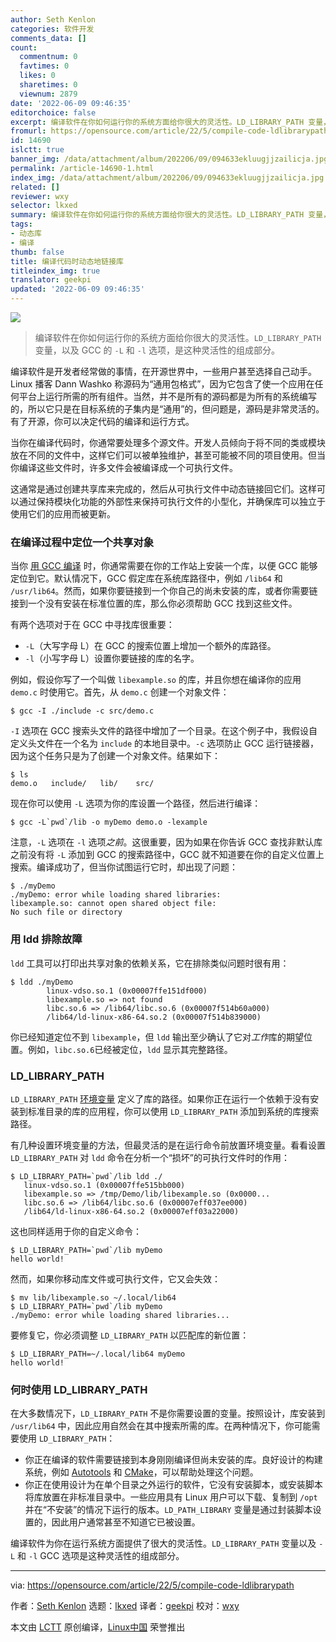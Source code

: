 ```yaml
---
author: Seth Kenlon
categories: 软件开发
comments_data: []
count:
  commentnum: 0
  favtimes: 0
  likes: 0
  sharetimes: 0
  viewnum: 2879
date: '2022-06-09 09:46:35'
editorchoice: false
excerpt: 编译软件在你如何运行你的系统方面给你很大的灵活性。LD_LIBRARY_PATH 变量，以及 GCC 的 -L 和 -l 选项，是这种灵活性的组成部分。
fromurl: https://opensource.com/article/22/5/compile-code-ldlibrarypath
id: 14690
islctt: true
banner_img: /data/attachment/album/202206/09/094633ekluugjjzailicja.jpg
permalink: /article-14690-1.html
index_img: /data/attachment/album/202206/09/094633ekluugjjzailicja.jpg.thumb.jpg
related: []
reviewer: wxy
selector: lkxed
summary: 编译软件在你如何运行你的系统方面给你很大的灵活性。LD_LIBRARY_PATH 变量，以及 GCC 的 -L 和 -l 选项，是这种灵活性的组成部分。
tags:
- 动态库
- 编译
thumb: false
title: 编译代码时动态地链接库
titleindex_img: true
translator: geekpi
updated: '2022-06-09 09:46:35'
---
```


![](/data/attachment/album/202206/09/094633ekluugjjzailicja.jpg)



> 
> 编译软件在你如何运行你的系统方面给你很大的灵活性。`LD_LIBRARY_PATH` 变量，以及 GCC 的 `-L` 和 `-l` 选项，是这种灵活性的组成部分。
> 
> 
> 


编译软件是开发者经常做的事情，在开源世界中，一些用户甚至选择自己动手。Linux 播客 Dann Washko 称源码为“通用包格式”，因为它包含了使一个应用在任何平台上运行所需的所有组件。当然，并不是所有的源码都是为所有的系统编写的，所以它只是在目标系统的子集内是“通用”的，但问题是，源码是非常灵活的。有了开源，你可以决定代码的编译和运行方式。


当你在编译代码时，你通常要处理多个源文件。开发人员倾向于将不同的类或模块放在不同的文件中，这样它们可以被单独维护，甚至可能被不同的项目使用。但当你编译这些文件时，许多文件会被编译成一个可执行文件。


这通常是通过创建共享库来完成的，然后从可执行文件中动态链接回它们。这样可以通过保持模块化功能的外部性来保持可执行文件的小型化，并确保库可以独立于使用它们的应用而被更新。


### 在编译过程中定位一个共享对象


当你 [用 GCC 编译](https://opensource.com/article/22/5/what-happens-behind-scenes-during-gcc-compilation-c-programs) 时，你通常需要在你的工作站上安装一个库，以便 GCC 能够定位到它。默认情况下，GCC 假定库在系统库路径中，例如 `/lib64` 和 `/usr/lib64`。然而，如果你要链接到一个你自己的尚未安装的库，或者你需要链接到一个没有安装在标准位置的库，那么你必须帮助 GCC 找到这些文件。


有两个选项对于在 GCC 中寻找库很重要：


* `-L`（大写字母 L）在 GCC 的搜索位置上增加一个额外的库路径。
* `-l`（小写字母 L）设置你要链接的库的名字。


例如，假设你写了一个叫做 `libexample.so` 的库，并且你想在编译你的应用 `demo.c` 时使用它。首先，从 `demo.c` 创建一个对象文件：



```
$ gcc -I ./include -c src/demo.c

```

`-I` 选项在 GCC 搜索头文件的路径中增加了一个目录。在这个例子中，我假设自定义头文件在一个名为 `include` 的本地目录中。`-c` 选项防止 GCC 运行链接器，因为这个任务只是为了创建一个对象文件。结果如下：



```
$ ls
demo.o   include/   lib/    src/

```

现在你可以使用 `-L` 选项为你的库设置一个路径，然后进行编译：



```
$ gcc -L`pwd`/lib -o myDemo demo.o -lexample

```

注意，`-L` 选项在 `-l` 选项*之前*。这很重要，因为如果在你告诉 GCC 查找非默认库之前没有将 `-L` 添加到 GCC 的搜索路径中，GCC 就不知道要在你的自定义位置上搜索。编译成功了，但当你试图运行它时，却出现了问题：



```
$ ./myDemo
./myDemo: error while loading shared libraries:
libexample.so: cannot open shared object file:
No such file or directory

```

### 用 ldd 排除故障


`ldd` 工具可以打印出共享对象的依赖关系，它在排除类似问题时很有用：



```
$ ldd ./myDemo
        linux-vdso.so.1 (0x00007ffe151df000)
        libexample.so => not found
        libc.so.6 => /lib64/libc.so.6 (0x00007f514b60a000)
        /lib64/ld-linux-x86-64.so.2 (0x00007f514b839000)

```

你已经知道定位不到 `libexample`，但 `ldd` 输出至少确认了它对*工作*库的期望位置。例如，`libc.so.6`已经被定位，`ldd` 显示其完整路径。


### LD\_LIBRARY\_PATH


`LD_LIBRARY_PATH` [环境变量](https://opensource.com/article/19/8/what-are-environment-variables) 定义了库的路径。如果你正在运行一个依赖于没有安装到标准目录的库的应用程，你可以使用 `LD_LIBRARY_PATH` 添加到系统的库搜索路径。


有几种设置环境变量的方法，但最灵活的是在运行命令前放置环境变量。看看设置 `LD_LIBRARY_PATH` 对 `ldd` 命令在分析一个“损坏”的可执行文件时的作用：



```
$ LD_LIBRARY_PATH=`pwd`/lib ldd ./
   linux-vdso.so.1 (0x00007ffe515bb000)
   libexample.so => /tmp/Demo/lib/libexample.so (0x0000...
   libc.so.6 => /lib64/libc.so.6 (0x00007eff037ee000)
   /lib64/ld-linux-x86-64.so.2 (0x00007eff03a22000)

```

这也同样适用于你的自定义命令：



```
$ LD_LIBRARY_PATH=`pwd`/lib myDemo
hello world!

```

然而，如果你移动库文件或可执行文件，它又会失效：



```
$ mv lib/libexample.so ~/.local/lib64
$ LD_LIBRARY_PATH=`pwd`/lib myDemo
./myDemo: error while loading shared libraries...

```

要修复它，你必须调整 `LD_LIBRARY_PATH` 以匹配库的新位置：



```
$ LD_LIBRARY_PATH=~/.local/lib64 myDemo
hello world!

```

### 何时使用 LD\_LIBRARY\_PATH


在大多数情况下，`LD_LIBRARY_PATH` 不是你需要设置的变量。按照设计，库安装到 `/usr/lib64` 中，因此应用自然会在其中搜索所需的库。在两种情况下，你可能需要使用 `LD_LIBRARY_PATH`：


* 你正在编译的软件需要链接到本身刚刚编译但尚未安装的库。良好设计的构建系统，例如 [Autotools](https://opensource.com/article/19/7/introduction-gnu-autotools) 和 [CMake](https://opensource.com/article/21/5/cmake)，可以帮助处理这个问题。
* 你正在使用设计为在单个目录之外运行的软件，它没有安装脚本，或安装脚本将库放置在非标准目录中。一些应用具有 Linux 用户可以下载、复制到 `/opt` 并在“不安装”的情况下运行的版本。`LD_PATH_LIBRARY` 变量是通过封装脚本设置的，因此用户通常甚至不知道它已被设置。


编译软件为你在运行系统方面提供了很大的灵活性。`LD_LIBRARY_PATH` 变量以及 `-L` 和 `-l` GCC 选项是这种灵活性的组成部分。




---


via: <https://opensource.com/article/22/5/compile-code-ldlibrarypath>


作者：[Seth Kenlon](https://opensource.com/users/seth) 选题：[lkxed](https://github.com/lkxed) 译者：[geekpi](https://github.com/geekpi) 校对：[wxy](https://github.com/wxy)


本文由 [LCTT](https://github.com/LCTT/TranslateProject) 原创编译，[Linux中国](https://linux.cn/) 荣誉推出